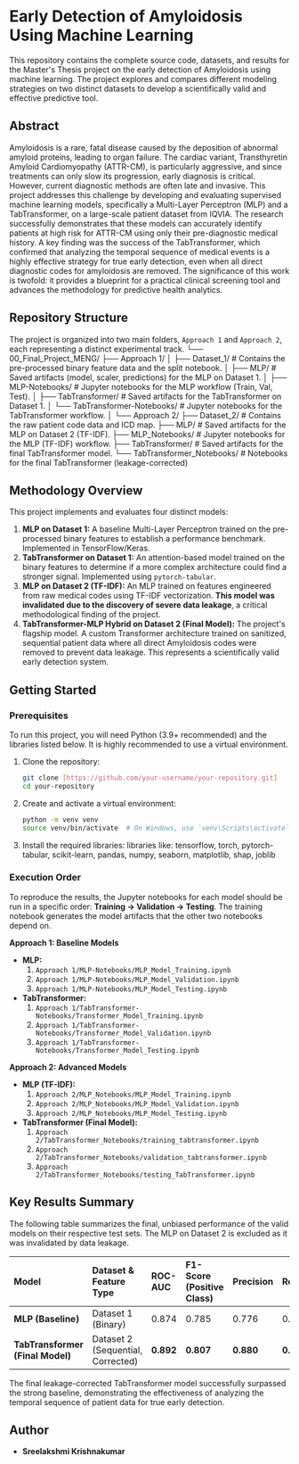 # Early Detection of Amyloidosis Using Machine Learning

This repository contains the complete source code, datasets, and results for the Master's Thesis project on the early detection of Amyloidosis using machine learning. The project explores and compares different modeling strategies on two distinct datasets to develop a scientifically valid and effective predictive tool.

## Abstract

Amyloidosis is a rare, fatal disease caused by the deposition of abnormal amyloid proteins, leading to organ failure. The cardiac variant, Transthyretin Amyloid Cardiomyopathy (ATTR-CM), is particularly aggressive, and since treatments can only slow its progression, early diagnosis is critical. However, current diagnostic methods are often late and invasive. This project addresses this challenge by developing and evaluating supervised machine learning models, specifically a Multi-Layer Perceptron (MLP) and a TabTransformer, on a large-scale patient dataset from IQVIA. The research successfully demonstrates that these models can accurately identify patients at high risk for ATTR-CM using only their pre-diagnostic medical history. A key finding was the success of the TabTransformer, which confirmed that analyzing the temporal sequence of medical events is a highly effective strategy for true early detection, even when all direct diagnostic codes for amyloidosis are removed. The significance of this work is twofold: it provides a blueprint for a practical clinical screening tool and advances the methodology for predictive health analytics.

## Repository Structure

The project is organized into two main folders, `Approach 1` and `Approach 2`, each representing a distinct experimental track.
└── 00_Final_Project_MENG/
├── Approach 1/
│ ├── Dataset_1/ # Contains the pre-processed binary feature data and the split notebook.
│ ├── MLP/ # Saved artifacts (model, scaler, predictions) for the MLP on Dataset 1.
│ ├── MLP-Notebooks/ # Jupyter notebooks for the MLP workflow (Train, Val, Test).
│ ├── TabTransformer/ # Saved artifacts for the TabTransformer on Dataset 1.
│ └── TabTransformer-Notebooks/ # Jupyter notebooks for the TabTransformer workflow.
│
└── Approach 2/
├── Dataset_2/ # Contains the raw patient code data and ICD map.
├── MLP/ # Saved artifacts for the MLP on Dataset 2 (TF-IDF).
├── MLP_Notebooks/ # Jupyter notebooks for the MLP (TF-IDF) workflow.
├── TabTransformer/ # Saved artifacts for the final TabTransformer model.
└── TabTransformer_Notebooks/ # Notebooks for the final TabTransformer (leakage-corrected)


## Methodology Overview

This project implements and evaluates four distinct models:

1.  **MLP on Dataset 1:** A baseline Multi-Layer Perceptron trained on the pre-processed binary features to establish a performance benchmark. Implemented in TensorFlow/Keras.
2.  **TabTransformer on Dataset 1:** An attention-based model trained on the binary features to determine if a more complex architecture could find a stronger signal. Implemented using `pytorch-tabular`.
3.  **MLP on Dataset 2 (TF-IDF):** An MLP trained on features engineered from raw medical codes using TF-IDF vectorization. **This model was invalidated due to the discovery of severe data leakage**, a critical methodological finding of the project.
4.  **TabTransformer-MLP Hybrid on Dataset 2 (Final Model):** The project's flagship model. A custom Transformer architecture trained on sanitized, sequential patient data where all direct Amyloidosis codes were removed to prevent data leakage. This represents a scientifically valid early detection system.

## Getting Started

### Prerequisites

To run this project, you will need Python (3.9+ recommended) and the libraries listed below. It is highly recommended to use a virtual environment.

1.  Clone the repository:
    ```bash
    git clone [https://github.com/your-username/your-repository.git]
    cd your-repository
    ```

2.  Create and activate a virtual environment:
    ```bash
    python -m venv venv
    source venv/bin/activate  # On Windows, use `venv\Scripts\activate`
    ```

3.  Install the required libraries:
  libraries like: tensorflow, torch, pytorch-tabular, scikit-learn, pandas, numpy, seaborn, matplotlib, shap, joblib

### Execution Order

To reproduce the results, the Jupyter notebooks for each model should be run in a specific order: **Training -> Validation -> Testing**. The training notebook generates the model artifacts that the other two notebooks depend on.

**Approach 1: Baseline Models**
*   **MLP:**
    1.  `Approach 1/MLP-Notebooks/MLP_Model_Training.ipynb`
    2.  `Approach 1/MLP-Notebooks/MLP_Model_Validation.ipynb`
    3.  `Approach 1/MLP-Notebooks/MLP_Model_Testing.ipynb`
*   **TabTransformer:**
    1.  `Approach 1/TabTransformer-Notebooks/Transformer_Model_Training.ipynb`
    2.  `Approach 1/TabTransformer-Notebooks/Transformer_Model_Validation.ipynb`
    3.  `Approach 1/TabTransformer-Notebooks/Transformer_Model_Testing.ipynb`

**Approach 2: Advanced Models**
*   **MLP (TF-IDF):**
    1.  `Approach 2/MLP_Notebooks/MLP_Model_Training.ipynb`
    2.  `Approach 2/MLP_Notebooks/MLP_Model_Validation.ipynb`
    3.  `Approach 2/MLP_Notebooks/MLP_Model_Testing.ipynb`
*   **TabTransformer (Final Model):**
    1.  `Approach 2/TabTransformer_Notebooks/training_tabtransformer.ipynb`
    2.  `Approach 2/TabTransformer_Notebooks/validation_tabtransformer.ipynb`
    3.  `Approach 2/TabTransformer_Notebooks/testing_TabTransformer.ipynb`

## Key Results Summary

The following table summarizes the final, unbiased performance of the valid models on their respective test sets. The MLP on Dataset 2 is excluded as it was invalidated by data leakage.

| Model | Dataset & Feature Type | ROC-AUC | F1-Score (Positive Class) | Precision | Recall |
| :--- | :--- | :--- | :--- | :--- | :--- |
| **MLP (Baseline)** | Dataset 1 (Binary) | 0.874 | 0.785 | 0.776 | 0.795 |
| **TabTransformer (Final Model)** | Dataset 2 (Sequential, Corrected) | **0.892** | **0.807** | **0.880** | **0.745** |

The final leakage-corrected TabTransformer model successfully surpassed the strong baseline, demonstrating the effectiveness of analyzing the temporal sequence of patient data for true early detection.

## Author

*   **Sreelakshmi Krishnakumar** 
